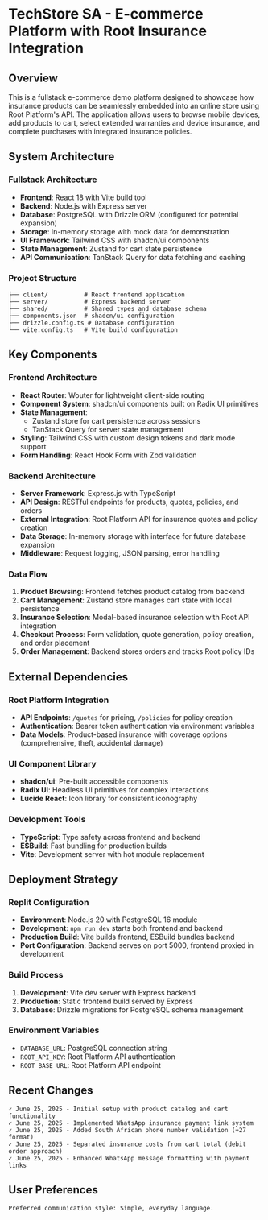 # TechStore SA - E-commerce Platform with Root Insurance Integration

## Overview

This is a fullstack e-commerce demo platform designed to showcase how insurance products can be seamlessly embedded into an online store using Root Platform's API. The application allows users to browse mobile devices, add products to cart, select extended warranties and device insurance, and complete purchases with integrated insurance policies.

## System Architecture

### Fullstack Architecture
- **Frontend**: React 18 with Vite build tool
- **Backend**: Node.js with Express server
- **Database**: PostgreSQL with Drizzle ORM (configured for potential expansion)
- **Storage**: In-memory storage with mock data for demonstration
- **UI Framework**: Tailwind CSS with shadcn/ui components
- **State Management**: Zustand for cart state persistence
- **API Communication**: TanStack Query for data fetching and caching

### Project Structure
```
├── client/          # React frontend application
├── server/          # Express backend server
├── shared/          # Shared types and database schema
├── components.json  # shadcn/ui configuration
├── drizzle.config.ts # Database configuration
└── vite.config.ts   # Vite build configuration
```

## Key Components

### Frontend Architecture
- **React Router**: Wouter for lightweight client-side routing
- **Component System**: shadcn/ui components built on Radix UI primitives
- **State Management**: 
  - Zustand store for cart persistence across sessions
  - TanStack Query for server state management
- **Styling**: Tailwind CSS with custom design tokens and dark mode support
- **Form Handling**: React Hook Form with Zod validation

### Backend Architecture
- **Server Framework**: Express.js with TypeScript
- **API Design**: RESTful endpoints for products, quotes, policies, and orders
- **External Integration**: Root Platform API for insurance quotes and policy creation
- **Data Storage**: In-memory storage with interface for future database expansion
- **Middleware**: Request logging, JSON parsing, error handling

### Data Flow
1. **Product Browsing**: Frontend fetches product catalog from backend
2. **Cart Management**: Zustand store manages cart state with local persistence
3. **Insurance Selection**: Modal-based insurance selection with Root API integration
4. **Checkout Process**: Form validation, quote generation, policy creation, and order placement
5. **Order Management**: Backend stores orders and tracks Root policy IDs

## External Dependencies

### Root Platform Integration
- **API Endpoints**: `/quotes` for pricing, `/policies` for policy creation
- **Authentication**: Bearer token authentication via environment variables
- **Data Models**: Product-based insurance with coverage options (comprehensive, theft, accidental damage)

### UI Component Library
- **shadcn/ui**: Pre-built accessible components
- **Radix UI**: Headless UI primitives for complex interactions
- **Lucide React**: Icon library for consistent iconography

### Development Tools
- **TypeScript**: Type safety across frontend and backend
- **ESBuild**: Fast bundling for production builds
- **Vite**: Development server with hot module replacement

## Deployment Strategy

### Replit Configuration
- **Environment**: Node.js 20 with PostgreSQL 16 module
- **Development**: `npm run dev` starts both frontend and backend
- **Production Build**: Vite builds frontend, ESBuild bundles backend
- **Port Configuration**: Backend serves on port 5000, frontend proxied in development

### Build Process
1. **Development**: Vite dev server with Express backend
2. **Production**: Static frontend build served by Express
3. **Database**: Drizzle migrations for PostgreSQL schema management

### Environment Variables
- `DATABASE_URL`: PostgreSQL connection string
- `ROOT_API_KEY`: Root Platform API authentication
- `ROOT_BASE_URL`: Root Platform API endpoint

## Recent Changes
```
✓ June 25, 2025 - Initial setup with product catalog and cart functionality
✓ June 25, 2025 - Implemented WhatsApp insurance payment link system
✓ June 25, 2025 - Added South African phone number validation (+27 format)
✓ June 25, 2025 - Separated insurance costs from cart total (debit order approach)
✓ June 25, 2025 - Enhanced WhatsApp message formatting with payment links
```

## User Preferences
```
Preferred communication style: Simple, everyday language.
```
